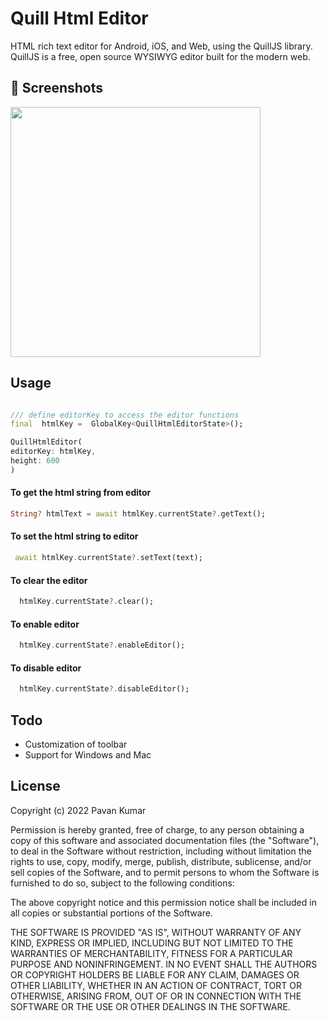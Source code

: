 
# Quill Html Editor

HTML rich text editor for Android, iOS, and Web, using the QuillJS library. QuillJS is a free, open source WYSIWYG editor built for the modern web.


## 📸 Screenshots
<img src="https://github.com/the-airbender/quill_html_editor/blob/main/screenshots/editor.png" width="400">

## Usage
```dart

/// define editorKey to access the editor functions
final  htmlKey =  GlobalKey<QuillHtmlEditorState>();

QuillHtmlEditor(
editorKey: htmlKey,
height: 600
)
```
#### To get the html string from editor
```dart
String? htmlText = await htmlKey.currentState?.getText();

```
#### To set the html string to editor
```dart
 await htmlKey.currentState?.setText(text);

```


#### To clear the editor
```dart
  htmlKey.currentState?.clear();

```


#### To enable editor
```dart
  htmlKey.currentState?.enableEditor();

```

#### To disable editor
```dart
  htmlKey.currentState?.disableEditor();

```

## Todo
- Customization of toolbar
- Support for Windows and Mac

## License


Copyright (c) 2022 Pavan Kumar

Permission is hereby granted, free of charge, to any person obtaining a copy
of this software and associated documentation files (the "Software"), to deal
in the Software without restriction, including without limitation the rights
to use, copy, modify, merge, publish, distribute, sublicense, and/or sell
copies of the Software, and to permit persons to whom the Software is
furnished to do so, subject to the following conditions:

The above copyright notice and this permission notice shall be included in all
copies or substantial portions of the Software.

THE SOFTWARE IS PROVIDED "AS IS", WITHOUT WARRANTY OF ANY KIND, EXPRESS OR
IMPLIED, INCLUDING BUT NOT LIMITED TO THE WARRANTIES OF MERCHANTABILITY,
FITNESS FOR A PARTICULAR PURPOSE AND NONINFRINGEMENT. IN NO EVENT SHALL THE
AUTHORS OR COPYRIGHT HOLDERS BE LIABLE FOR ANY CLAIM, DAMAGES OR OTHER
LIABILITY, WHETHER IN AN ACTION OF CONTRACT, TORT OR OTHERWISE, ARISING FROM,
OUT OF OR IN CONNECTION WITH THE SOFTWARE OR THE USE OR OTHER DEALINGS IN THE
SOFTWARE.

